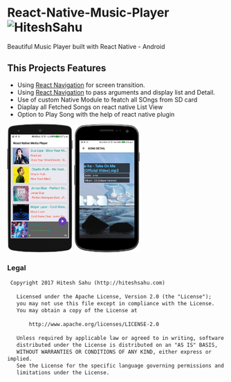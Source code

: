 # React-Native-Music-Player ![HiteshSahu](https://github.com/hiteshsahu/React-Native-Music-Player/blob/master/android/app/src/main/res/mipmap-hdpi/ic_launcher.png "Hitesh Sahu")

Beautiful Music Player built with React Native - Android

## This Projects Features

- Using [React Navigation](https://reactnavigation.org/docs/intro/)  for screen transition.
- Using [React Navigation](https://reactnavigation.org/docs/intro/)  to pass arguments and display list and Detail.
- Use of custom Native Module to featch all SOngs from SD card
- Diaplay all Fetched Songs on react native List View
- Option to Play Song with the help of react native plugin

<img src="Art/home_screen.png" width="30%"> <img src="Art/detail.png" width="30%">

### Legal

     Copyright 2017 Hitesh Sahu (http://hiteshsahu.com)

       Licensed under the Apache License, Version 2.0 (the "License");
       you may not use this file except in compliance with the License.
       You may obtain a copy of the License at

           http://www.apache.org/licenses/LICENSE-2.0

       Unless required by applicable law or agreed to in writing, software
       distributed under the License is distributed on an "AS IS" BASIS,
       WITHOUT WARRANTIES OR CONDITIONS OF ANY KIND, either express or implied.
       See the License for the specific language governing permissions and
       limitations under the License.
